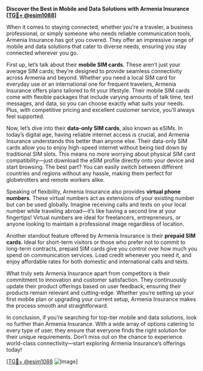 **Discover the Best in Mobile and Data Solutions with Armenia Insurance [[TG💪+ @esim1088](https://t.me/s/esim1088)]**

When it comes to staying connected, whether you're a traveler, a business professional, or simply someone who needs reliable communication tools, Armenia Insurance has got you covered. They offer an impressive range of mobile and data solutions that cater to diverse needs, ensuring you stay connected wherever you go.

First up, let’s talk about their **mobile SIM cards**. These aren’t just your average SIM cards; they’re designed to provide seamless connectivity across Armenia and beyond. Whether you need a local SIM card for everyday use or an international one for frequent travelers, Armenia Insurance offers plans tailored to fit your lifestyle. Their mobile SIM cards come with flexible packages that include varying amounts of talk time, text messages, and data, so you can choose exactly what suits your needs. Plus, with competitive pricing and excellent customer service, you’ll always feel supported.

Now, let’s dive into their **data-only SIM cards**, also known as eSIMs. In today’s digital age, having reliable internet access is crucial, and Armenia Insurance understands this better than anyone else. Their data-only SIM cards allow you to enjoy high-speed internet without being tied down by traditional SIM slots. This means no more worrying about physical SIM card compatibility—just download the eSIM profile directly onto your device and start browsing. The best part? You can easily switch between different countries and regions without any hassle, making them perfect for globetrotters and remote workers alike.

Speaking of flexibility, Armenia Insurance also provides **virtual phone numbers**. These virtual numbers act as extensions of your existing number but can be used globally. Imagine receiving calls and texts on your local number while traveling abroad—it’s like having a second line at your fingertips! Virtual numbers are ideal for freelancers, entrepreneurs, or anyone looking to maintain a professional image regardless of location.

Another standout feature offered by Armenia Insurance is their **prepaid SIM cards**. Ideal for short-term visitors or those who prefer not to commit to long-term contracts, prepaid SIM cards give you control over how much you spend on communication services. Load credit whenever you need it, and enjoy affordable rates for both domestic and international calls and texts.

What truly sets Armenia Insurance apart from competitors is their commitment to innovation and customer satisfaction. They continuously update their product offerings based on user feedback, ensuring their products remain relevant and cutting-edge. Whether you’re setting up your first mobile plan or upgrading your current setup, Armenia Insurance makes the process smooth and straightforward.

In conclusion, if you’re searching for top-tier mobile and data solutions, look no further than Armenia Insurance. With a wide array of options catering to every type of user, they ensure that everyone finds the right solution for their unique requirements. Don’t miss out on the chance to experience world-class connectivity—start exploring Armenia Insurance’s offerings today!

[[TG💪+ @esim1088](https://t.me/s/esim1088) ![Image](https://i.postimg.cc/Y0z9fWf4/image.png)]